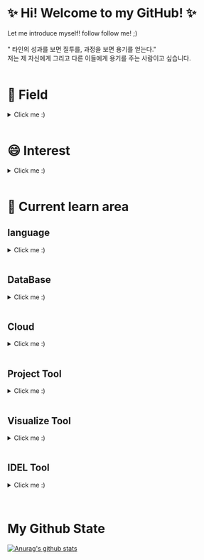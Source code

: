 <html>
 
   
<body> 
  
  # ✨ Hi! Welcome to my GitHub! ✨
Let me introduce myself! follow follow me! ;)  <br><br>
" 타인의 성과를 보면 질투를, 과정을 보면 용기를 얻는다."<br>
 저는 제 자신에게 그리고 다른 이들에게 용기를 주는 사람이고 싶습니다. <br>
  <br>
  <h1> 🌱 Field </h1>
    <details>
      <summary>Click me :)</summary>
      - Data Analysis<br>
      - Data Engineer<br>
      - Data scientist<br>
    </details>
  <br>
  
 <h1> 😄 Interest</h1>
      <details>
        <summary>Click me :)</summary>
        - Data Analytics<br>
        - Data Science<br>
        - Data Engineering<br>
        - Data Visualization<br>
        - AI/ML<br>
        - Psychology<br>
        - Hadoop, ETL, Apache Spark<br>
        - Cloud<br>
      </details>
    <br>
   
 <h1> 🤔 Current learn area</h1>
    <h2> language</h2>
  <details>
    <summary>Click me :) </summary>
    - English<br>
    - <img src="https://img.shields.io/badge/Python-3776AB?style=flat-square&logo=Python&logoColor=white"/> </a>
      ( <img src="https://img.shields.io/badge/pandas-150458?style=flat-square&logo=pandas&logoColor=white"/></a>&nbsp
        <img src="https://img.shields.io/badge/Flask-000000?style=flat-square&logo=Flask&logoColor=white"/></a>&nbsp
        <img src="https://img.shields.io/badge/Selenium-43B02A?style=flat-square&logo=Selenium&logoColor=white"/></a>&nbsp
        <img src="https://img.shields.io/badge/BeatifulSoup-59666C?style=flat-square&logo=&logoColor=white"/></a> )<br>
    - SQL<br>
    - Java<br>
    - HTML/CSS<br>
    -  <img src="https://img.shields.io/badge/JavaScript-F7DF1E?style=flat-square&logo=JavaScript&logoColor=white"/></a><br>
    - R<br>
    - pyspark<br>
    - Scalar<br>
   </details>
    <br>
 
 <h2> DataBase</h2>
  <details>
    <summary>Click me :)</summary>
    - PostgreSQL<br>
    - MongoDB<br>
    - (DB tool) DBeaver<br>
    - <img src="https://img.shields.io/badge/Oracle DB-F80000?style=flat-square&logo=Oracle&logoColor=white"/></a><br>
    - <img src="https://img.shields.io/badge/MySQL DB-4479A1?style=flat-square&logo=MySQL&logoColor=white"/></a><br>
    - <img src="https://img.shields.io/badge/Elasticsearch-005571?style=flat-square&logo=Elasticsearch&logoColor=white"/></a> (
      <img src="https://img.shields.io/badge/Kibana-005571?style=flat-square&logo=Kibana&logoColor=white"/></a>&nbsp
      <img src="https://img.shields.io/badge/Logstash-005571?style=flat-square&logo=Logstash&logoColor=white"/></a>&nbsp
      <img src="https://img.shields.io/badge/Filebeat-005571?style=flat-square&logo=&logoColor=white"/></a> ) <br>
   </details>
    <br>
 
 <h2> Cloud</h2>
  <details>
    <summary>Click me :)</summary>
    - AWS<p>
  </details>
    <br>
 
 <h2>Project Tool </h2>
   <details>
     <summary>Click me :)</summary>
    - git/github<br>
    - jira<br>
    - freedcamp<br>
    - slack<br>
    - xwiki<br> 
    - notion<br>
    </details>
    <br>
 
 <h2>Visualize Tool </h2>
   <details>
     <summary>Click me :)</summary>
    - <img src="https://img.shields.io/badge/Kibana-005571?style=flat-square&logo=Kibana&logoColor=white"/></a>
    </details>
    <br>
  

  
 <h2>IDEL Tool </h2>
   <details>
     <summary>Click me :)</summary>
    - Visual studio code<br>
    - Jupyter notebook<br>
    - notepad++<br>
    - R studio<br>
    </details>
<br>
<br>

 
# My Github State
[![Anurag's github stats](https://github-readme-stats.vercel.app/api?username=metaego)](https://github.com/anuraghazra/github-readme-stats)


<div align=center>
<!--
[![Hits](https://hits.seeyoufarm.com/api/count/incr/badge.svg?url=https%3A%2F%2Fgithub.com%2Fzzsza)](https://hits.seeyoufarm.com) 

</div>

### 데싸 입니다.
- 데이터 사이언티스트 in ABC Corp.
- I organize a group of developers who write blog posts

### Interest
- Google Cloud Platform(Especially, BigQuery)
- Leadership, Mentoring, Writing, Presentation

<div align=center>

[![Tech Blog Badge](http://img.shields.io/badge/-Tech%20blog-black?style=flat-square&logo=github&link=https://a.github.io/)](https://a.github.io/) 
[![Linkedin Badge](https://img.shields.io/badge/-LinkedIn-blue?style=flat-square&logo=Linkedin&logoColor=white&link=https://www.linkedin.com/in/test/)](https://www.linkedin.com/in/a/) 
[![Youtube Badge](https://img.shields.io/badge/Youtube-ff0000?style=flat-square&logo=youtube&link=https://www.youtube.com/c/a)](https://www.youtube.com/c/test) 
[![Facebook Badge](https://img.shields.io/badge/-Facebook-1877f2?style=flat-square&logo=facebook&logoColor=white&link=https://www.facebook.com/test)](https://www.facebook.com/zzsza) 
[![Instagram Badge](https://img.shields.io/badge/-Instagram-dd2a7b?style=flat-square&logo=instagram&logoColor=white&link=https://www.instagram.com/ttest/)](https://www.instagram.com/aa/) 
[![Gmail Badge](https://img.shields.io/badge/-Gmail-d14836?style=flat-square&logo=Gmail&logoColor=white&link=mailto:kimtaeyou0923@gmail.com)](mailto:kimtaeyou0923@gmail.com)
</div>


</details>

</body>
</html>


# **Data Scientist** [![Hits](https://hits.seeyoufarm.com/api/count/incr/badge.svg?url=https%3A%2F%2Fgithub.com%2Fzzsza)](https://hits.seeyoufarm.com) 
  [![Tae You's github stats](https://github-readme-stats.vercel.app/api?username=shoman2)](https://github.com/shoman2/github-readme-stats)


- Enjoying Data Handling as well as Modeling
- Data Analytics Planning is fun :)

## **Keywords about ME**

####  #Data #Passion #KPMG #Lighthouse #Data Science #ML/DL #Modeler

  [![Tech Blog Badge](http://img.shields.io/badge/-Tech%20blog-black?style=flat-square&logo=github&link=https://shoman2.github.io/)](https://shoman2.github.io/) [![Linkedin Badge](https://img.shields.io/badge/-LinkedIn-blue?style=flat-square&logo=Linkedin&logoColor=white&link=https://www.linkedin.com/in/tae-you-kim-5204184b/)](https://www.linkedin.com/in/tae-you-kim-5204184b/) [![Facebook Badge](https://img.shields.io/badge/facebook-1877f2?style=flat-square&logo=facebook&logoColor=white&link=https://www.facebook.com/tae.y.kim.56)](https://www.facebook.com/tae.y.kim.56) [![Gmail Badge](https://img.shields.io/badge/Gmail-d14836?style=flat-square&logo=Gmail&logoColor=white&link=mailto:kimtaeyou0923@gmail.com)](mailto:kimtaeyou0923@gmail.com)

-->














<!--
**metaego/metaego** is a ✨ _special_ ✨ repository because its `README.md` (this file) appears on your GitHub profile.

Here are some ideas to get you started:

- 🔭 I’m currently working on ...
- 🌱 I’m currently learning ...
- 👯 I’m looking to collaborate on ...
- 🤔 I’m looking for help with ...
- 💬 Ask me about ...
- 📫 How to reach me: ...
- 😄 Pronouns: ...
- ⚡ Fun fact: ...
-->
